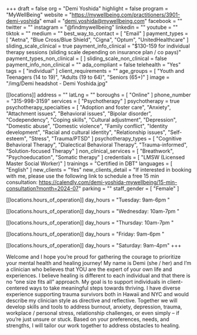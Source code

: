 +++
draft = false
org = "Demi Yoshida"
highlight = false
program = "MyWellBeing"
website = "https://mywellbeing.com/practitioners/3901-demi-yoshida"
email = "demi.yoshida@mywellbeing.com"
facebook = ""
twitter = ""
instagram = "@findmywellbeing"
linkedin = ""
youtube = ""
tiktok = ""
medium = ""
best_way_to_contact = [ "Email" ]
payment_types = [
  "Aetna",
  "Blue Cross/Blue Shield",
  "Cigna",
  "Optum",
  "UnitedHealthcare"
]
sliding_scale_clinical = true
payment_info_clinical = "$130-159 for individual therapy sessions (sliding scale depending on insurance plan / co pays)"
payment_types_non_clinical = [ ]
sliding_scale_non_clinical = false
payment_info_non_clinical = ""
ada_compliant = false
telehealth = "Yes"
tags = [ "individual" ]
client_requirements = ""
age_groups = [
  "Youth and Teenagers (14 to 19)",
  "Adults (19 to 64)",
  "Seniors (65+)"
]
image = "/img/Demi headshot - Demi Yoshida.jpg"

[[locations]]
address = ""
latLng = ""
boroughs = [ "Online" ]
phone_number = "315-998-3159"
services = [ "Psychotherapy" ]
psychotherapy = true
psychotherapy_specialties = [
  "Adoption and foster care",
  "Anxiety",
  "Attachment issues",
  "Behavioral issues",
  "Bipolar disorder",
  "Codependency",
  "Coping skills",
  "Cultural adjustment",
  "Depression",
  "Domestic abuse",
  "Domestic violence",
  "Family conflict",
  "Identity development",
  "Racial and cultural identity",
  "Relationship issues",
  "Self-esteem",
  "Stress",
  "Trauma/PTSD"
]
psychotherapy_types = [
  "Cognitive Behavioral Therapy",
  "Dialectical Behavioral Therapy",
  "Trauma-informed",
  "Solution-focused Therapy"
]
non_clinical_services = [ "Breathwork", "Psychoeducation", "Somatic therapy" ]
credentials = [ "LMSW (Licensed Master Social Worker)" ]
trainings = "Certified in DBT"
languages = [ "English" ]
new_clients = "Yes"
new_clients_detail = "If interested in booking with me, please use the following link to schedule a free 15 min consultation: https://calendly.com/demi-yoshida-mywellbeing/15-min-consultation?month=2024-07"
parking = ""
staff_gender = [ "Female" ]

  [[locations.hours_of_operation]]
  day_hours = "Tuesday: 9am-6pm "

  [[locations.hours_of_operation]]
  day_hours = "Wednesday: 10am-7pm "

  [[locations.hours_of_operation]]
  day_hours = "Thursday: 10am-7pm "

  [[locations.hours_of_operation]]
  day_hours = "Friday: 9am-6pm "

  [[locations.hours_of_operation]]
  day_hours = "Saturday: 9am-4pm"
+++

Welcome and I hope you’re proud for gathering the courage to prioritize your mental health and healing journey! My name is Demi (she / her) and I’m a clinician who believes that YOU are the expert of your own life and experiences. I believe healing is different to each individual and that there is no “one size fits all” approach. My goal is to support individuals in client-centered ways to take meaningful steps towards thriving. I have diverse experience supporting trauma survivors both in Hawaii and NYC and would describe my clinician style as directive and reflective. Together we will develop skills and tools to address burnout, anxiety, depression, trauma, workplace / personal stress, relationship challenges, or even simply – if you’re just unsure or stuck. Based on your preferences, needs, and strengths, I will tailor our work together to address obstacles to healing.
